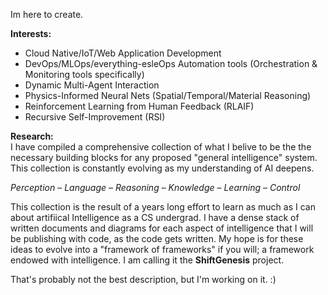 Im here to create.

 **Interests:**
- Cloud Native/IoT/Web Application Development
- DevOps/MLOps/everything-esleOps Automation tools (Orchestration & Monitoring tools specifically)
- Dynamic Multi-Agent Interaction
- Physics-Informed Neural Nets (Spatial/Temporal/Material Reasoning)
- Reinforcement Learning from Human Feedback (RLAIF)
- Recursive Self-Improvement (RSI)

**Research:**
<br>
I have compiled a comprehensive collection of what I belive to be the the necessary building blocks for any proposed "general intelligence" system. This collection is constantly evolving as my understanding of AI deepens.

*Perception* – *Language* – *Reasoning* – *Knowledge* – *Learning* – *Control*

This collection is the result of a years long effort to learn as much as I can about artifiical Intelligence as a CS undergrad. I have a dense stack of written documents and diagrams for each aspect of intelligence that I will be publishing with code, as the code gets written. My hope is for these ideas to evolve into a "framework of frameworks" if you will; a framework endowed with intelligence. I am calling it the **ShiftGenesis** project.

That's probably not the best description, but I'm working on it. :) 
